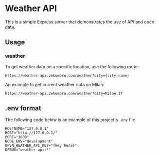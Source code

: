# Weather API

This is a simple Express server that demonstrates the use of API and open data.

## Usage

### weather

To get weather data on a specific location, use the following route:

```url
https://weather-api.zekumoru.com/weather?city={city name}
```

An example to get current weather data on Milan:

```url
https://weather-api.zekumoru.com/weather?city=Milan,IT
```

## .env format

The following code below is an example of this project's `.env` file.

```env
HOSTNAME="127.0.0.1"
HOST="http://127.0.0.1/"
PORT="3000"
NODE_ENV="development"
OPEN_WEATHER_API_KEY="{key here}"
DEBUG="weather-api:*"
```
